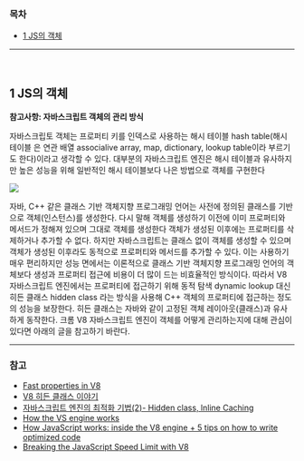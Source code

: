 <img src="" style="max-width: 100%" align="center">

### 목차

- [1 JS의 객체](#1-JS의-객체)

***

<br>

## 1 JS의 객체

**참고사항: 자바스크립트 객체의 관리 방식**

자바스크립토 객체는 프로퍼티 키를 인덱스로 사용하는 해시 테이블 hash table(해시 테이블 은 연관 배열 associalive array, map, dictionary, lookup table이라 부르기도 한다)이라고 생각할 수 있다. 대부분의 자바스크립트 엔진은 해시 테이블과 유사하지만 높은 성능을 위해 일반적인 해시 테이블보다 나은 방법으로 객체를 구현한다

<img src="https://ifh.cc/g/q7TanP.jpg" style="max-width: 100%" align="center">

자바, C++ 같은 클래스 기반 객체지향 프로그래밍 언어는 사전에 정의된 클래스를 기반으로 객체(인스턴스)를 생성한다. 다시 말해 객체를 생성하기 이전에 이미 프로퍼티와 메서드가 정해져 있으며 그대로 객체를 생성한다 객체가 생성된 이후에는 프로퍼티를 삭제하거나 추가할 수 없다. 하지만 자바스크립트는 클래스 없이 객체를 생성할 수 있으며 객체가 생성된 이후라도 동적으로 프로퍼티와 메서드를 추가할 수 있다. 이는 사용하기 매우 편리하지만 성능 면에서는 이론적으로 클래스 기반 객체지향 프로그래밍 언어의 객체보다 생성과 프로퍼티 접근에 비용이 더 많이 드는 비효율적인 방식이다. 따라서 V8 자바스크립트 엔진에서는 프로퍼티에 접근하기 위해 동적 탐색 dynamic lookup 대신 히든 클래스 hidden class 라는 방식을 사용해 C++ 객체의 프로퍼티에 접근하는 정도의 성능을 보장한다. 히든 클래스는 자바와 같이 고정된 객체 레이아웃(클래스)과 유사하게 동작한다. 크롬 V8 자바스크립트 엔진이 객체를 어떻게 관리하는지에 대해 관심이 있다면 아래의 글을 참고하기 바란다.

***

### 참고

- [Fast properties in V8](https://v8.dev/blog/fast-properties)
- [V8 히든 클래스 이야기](https://engineering.linecorp.com/ko/blog/v8-hidden-class)
- [자바스크립트 엔진의 최적화 기법(2)- Hidden class, lnline Caching](https://meetup.nhncloud.com/posts/78)
- [How the VS engine works](http://thibaultlaurens.github.io/javascript/2013/04/29/how-the-v8-engine-works)
- [How JavaScript works: inside the V8 engine + 5 tips on how to write optimized code](https://blog.sessionstack.com/how-javascript-works-inside-the-v8-engine-5-tips-on-how-to-write-optimized-code-ac089e62b12e)
- [Breaking the JavaScript Speed Limit with V8](https://www.youtube.com/watch?v=UJPdhx5zTaw)